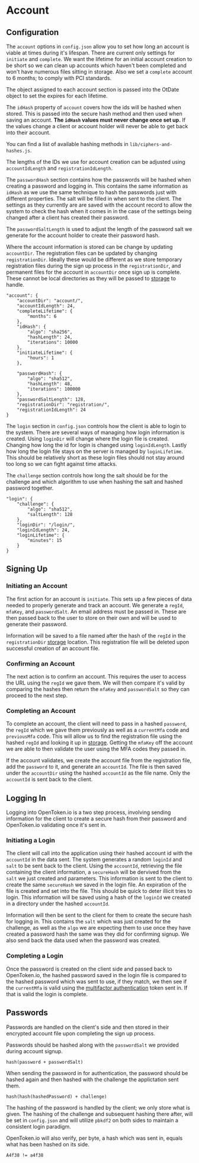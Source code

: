 Account
=======

Configuration
-------------

The `account` options in `config.json` allow you to set how long an account is viable at times during it's lifespan. There are current only settings for `initiate` and `complete`. We want the lifetime for an initial account creation to be short so we can clean up accounts which haven't been completed and won't have numerous files sitting in storage. Also we set a `complete` account to 6 months; to comply with PCI standards.

The object assigned to each account section is passed into the OtDate object to set the expires for each lifetime.

The `idHash` property of `account` covers how the ids will be hashed when stored. This is passed into the secure hash method and then used when saving an account. **The `idHash` values must never change once set up.** If the values change a client or account holder will never be able to get back into their account.

You can find a list of available hashing methods in `lib/ciphers-and-hashes.js`.

The lengths of the IDs we use for account creation can be adjusted using `accountIdLength` and `registrationIdLength`.

The `passwordHash` section contains how the  passwords will be hashed when creating a password and logging in. This contains the same information as `idHash` as we use the same technique to hash the passwords just with different properties. The salt will be filled in when sent to the client. The settings as they currently are are saved with the account record to allow the system to check the hash when it comes in in the case of the settings being changed after a client has created their password.

The `passwordSaltLength` is used to adjust the length of the password salt we generate for the account holder to create their password hash.

Where the account information is stored can be change by updating `accountDir`. The registration files can be updated by changing `registrationDir`. Ideally these would be different as we store temporary registration files during the sign up process in the `registrationDir`, and permanent files for the account in `accountDir` once sign up is complete. These cannot be local directories as they will be passed to [storage] to handle.

    "account": {
        "accountDir": "account/",
        "accountIdLength": 24,
        "completeLifetime": {
            "months": 6
        },
        "idHash": {
            "algo": "sha256",
            "hashLength": 24,
            "iterations": 10000
        },
        "initiateLifetime": {
            "hours": 1
        },

        "passwordHash": {
            "algo": "sha512",
            "hashLength": 48,
            "iterations": 100000
        },
        "passwordSaltLength": 128,
        "registrationDir": "registration/",
        "registrationIdLength": 24
    }

The `login` section in `config.json` controls how the client is able to login to the system. There are several ways of managing how login information is created. Using `loginDir` will change where the login file is created. Changing how long the id for login is changed using `loginIdLength`. Lastly how long the login file stays on the server is managed by `loginLifetime`. This should be relatively short as these login files should not stay around too long so we can fight against time attacks.

The `challenge` section controls how long the salt should be for the challenge and which algorithm to use when hashing the salt and hashed password together.

    "login": {
        "challenge": {
            "algo": "sha512",
            "saltLength": 128
        },
        "loginDir": "/login/",
        "loginIdLength": 24,
        "loginLifetime": {
            "minutes": 15
        }
    }

Signing Up
----------

### Initiating an Account


The first action for an account is `initiate`. This sets up a few pieces of data needed to properly generate and track an account. We generate a `regId`, `mfaKey`, and `passwordSalt`. An email address must be passed in. These are then passed back to the user to store on their own and will be used to generate their password.

Information will be saved to a file named after the hash of the `regId` in the `registrationDir` [storage] location. This registration file will be deleted upon successful creation of an account file.

### Confirming an Account

The next action is to confirm an account. This requires the user to access the URL using the `regId` we gave them. We will then compare it's valid by comparing the hashes then return the `mfaKey` and `passwordSalt` so they can proceed to the next step.

### Completing an Account

To complete an account, the client will need to pass in a hashed `password`, the `regId` which we gave them previously as well as a `currentMfa` code and `previousMfa` code. This will allow us to find the registration file using the hashed `regId` and looking it up in [storage]. Getting the `mfaKey` off the account we are able to then validate the user using the MFA codes they passed in.

If the account validates, we create the account file from the registration file, add the `password` to it, and generate an `accountId`. The file is then saved under the `accountDir` using the hashed `accountId` as the file name. Only the `accountId` is sent back to the client.

Logging In
----------

Logging into OpenToken.io is a two step process, involving sending information for the client to create a secure hash from their password and OpenToken.io validating once it's sent in.

### Initiating a Login

The client will call into the application using their hashed account id with the `accountId` in the data sent. The system generates a random `loginId` and `salt` to be sent back to the client. Using the `accountId`, retrieving the file containing the client information, a `secureHash` will be dervived from the `salt` we just created and parameters. This information is sent to the client to create the same `secureHash` we saved in the login file. An expiration of the file is created and set into the file. This should be quick to deter illicit tries to login. This information will be saved using a hash of the `loginId` we created in a directory under the hashed `accountId`.

Information will then be sent to the client for them to create the secure hash for logging in. This contains the `salt` which was just created for the challenge, as well as the `algo` we are expecting them to use once they have created a password hash the same was they did for confirming signup. We also send back the data used when the password was created.

### Completing a Login

Once the password is created on the client side and passed back to OpenToken.io, the hashed password saved in the login file is compared to the hashed password which was sent to use, if they match, we then see if the `currentMfa` is valid using the [multifactor authentication](hotp.md) token sent in. If that is valid the login is complete.

Passwords
---------

Passwords are handled on the client's side and then stored in their encrypted account file upon completing the sign up process.

Passwords should be hashed along with the `passwordSalt` we provided during account signup.

    hash(password + passwordSalt)

When sending the password in for authentication, the password should be hashed again and then hashed with the challenge the applictation sent them.

    hash(hash(hashedPassword) + challenge)

The hashing of the password is handled by the client; we only store what is given. The hashing of the challenge and subsequent hashing there after, will be set in `config.json` and will utilize `pbkdf2` on both sides to maintain a consistent login paradigm.

OpenToken.io will also verify, per byte, a hash which was sent in, equals what has been hashed on its side.

    A4f38 != a4f38

[storage]: storage.md